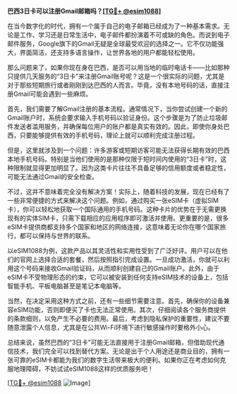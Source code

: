 **巴西3日卡可以注册Gmail邮箱吗？[[TG💪+ @esim1088](https://t.me/s/esim1088)]**

在当今数字化的时代，拥有一个属于自己的电子邮箱已经成为了一种基本需求。无论是工作、学习还是日常生活中，电子邮件都扮演着不可或缺的角色。而说到电子邮件服务，Google旗下的Gmail无疑是全球最受欢迎的选择之一。它不仅功能强大，界面简洁，还支持多语言操作，让世界各地的用户都能轻松使用。

那么问题来了，如果你现在身在巴西，是否可以用当地的临时电话卡——比如那种只提供几天服务的“3日卡”来注册Gmail账号呢？这是一个很实际的问题，尤其是对于那些短期旅行或者刚刚到达巴西的人而言。毕竟，没有本地号码的话，直接注册Gmail可能会遇到一些麻烦。

首先，我们需要了解Gmail注册的基本流程。通常情况下，当你尝试创建一个新的Gmail账户时，系统会要求输入手机号码以验证身份。这个步骤是为了防止垃圾邮件发送者滥用服务，并确保每位用户的账户都是真实有效的。因此，即使你身处巴西，只要能够提供有效的手机号码，理论上就可以顺利完成注册过程。

但是，这里就涉及到一个问题：许多游客或短期访客可能无法获得长期有效的巴西本地手机号码。特别是当他们使用的是那种仅限于短时间内使用的“3日卡”时，这种限制就显得更加明显了。因为这类卡片往往不具备足够的信用额度或者稳定性，可能无法通过Gmail的安全检查。

不过，这并不意味着完全没有解决方案！实际上，随着科技的发展，现在已经有了一些非常便捷的方式来解决这个问题。例如，通过购买一张eSIM卡（虚拟SIM卡），你可以轻松地获取一个国际通用的手机号码。这种卡片的优势在于无需更换现有的实体SIM卡，只需下载相应的应用程序即可激活并使用。更重要的是，很多eSIM卡提供商都支持多个国家和地区的网络连接，这意味着无论你在哪个国家旅行，都可以保持与世界的联系。

以eSIM1088为例，这款产品以其灵活性和实用性受到了广泛好评。用户可以在他们的官网上选择合适的套餐，然后按照指引完成设置。一旦成功激活，你就可以利用这个号码来接收Gmail验证码，从而顺利创建自己的Gmail账户。此外，由于eSIM卡不受物理形态的约束，它可以被安装到任何支持eSIM技术的设备上，包括智能手机、平板电脑甚至是笔记本电脑等。

当然，在决定采用这种方式之前，还有一些细节需要注意。首先，确保你的设备兼容eSIM功能，否则即便买了卡也无法正常使用。其次，仔细阅读各个服务商提供的条款细则，以免产生不必要的费用。最后，考虑到隐私保护的重要性，建议不要随意泄露个人信息，尤其是在公共Wi-Fi环境下进行敏感操作时要格外小心。

总结来说，虽然巴西的“3日卡”可能无法直接用于注册Gmail邮箱，但借助现代通信技术，我们完全可以找到替代方案。无论是出于个人用途还是商业目的，拥有一张可靠的eSIM卡都能为我们的数字生活带来极大的便利。如果你正在考虑如何克服地理障碍，不妨试试eSIM1088这样的优质服务吧！

[[TG💪+ @esim1088](https://t.me/s/esim1088) ![Image](https://i.postimg.cc/4NQfJmqS/Snipaste-2025-05-13-00-14-12.png)]